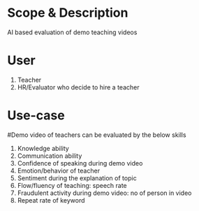 # Scope & Description

AI based evaluation of demo teaching videos

# User

1. Teacher
2. HR/Evaluator who decide to hire a teacher

# Use-case

#Demo video of teachers can be evaluated by the below skills

1. Knowledge ability
2. Communication ability
3. Confidence of speaking during demo video
4. Emotion/behavior of teacher
5. Sentiment during the explanation of topic
6. Flow/fluency of teaching: speech rate
7. Fraudulent activity during demo video: no of person in video
8. Repeat rate of keyword
